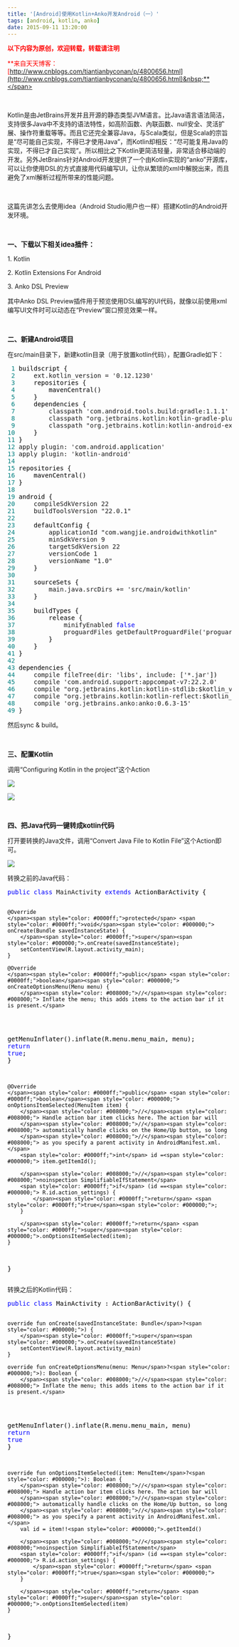 ```yaml
---
title: '[Android]使用Kotlin+Anko开发Android（一）'
tags: [android, kotlin, anko]
date: 2015-09-11 13:20:00
---
```


<span style="color: #ff0000;">**以下内容为原创，欢迎转载，转载请注明**</span>

<span style="color: #ff0000;">**来自天天博客：[http://www.cnblogs.com/tiantianbyconan/p/4800656.html](http://www.cnblogs.com/tiantianbyconan/p/4800656.html)&nbsp;**</span>

&nbsp;

Kotlin是由JetBrains开发并且开源的静态类型JVM语言。比Java语言语法简洁，支持很多Java中不支持的语法特性，如高阶函数、內联函数、null安全、灵活扩展、操作符重载等等。而且它还完全兼容Java，与Scala类似，但是Scala的宗旨是&ldquo;尽可能自己实现，不得已才使用Java&rdquo;，而Kotlin却相反：&ldquo;尽可能复用Java的实现，不得已才自己实现&rdquo;。所以相比之下Kotlin更简洁轻量，非常适合移动端的开发。另外JetBrains针对Android开发提供了一个由Kotlin实现的&ldquo;anko&rdquo;开源库，可以让你使用DSL的方式直接用代码编写UI，让你从繁琐的xml中解脱出来，而且避免了xml解析过程所带来的性能问题。

&nbsp;

这篇先讲怎么去使用idea（Android Studio用户也一样）搭建Kotlin的Android开发环境。

&nbsp;

<span style="font-size: 15px;">**一、下载以下相关idea插件：**</span>

1\. Kotlin

2\. Kotlin Extensions For Android

3\. Anko DSL Preview

其中Anko DSL Preview插件用于预览使用DSL编写的UI代码，就像以前使用xml编写UI文件时可以动态在&ldquo;Preview&rdquo;窗口预览效果一样。

&nbsp;

<span style="font-size: 15px;">**二、新建Android项目**</span>

在src/main目录下，新建kotlin目录（用于放置kotlin代码），配置Gradle如下：

<div class="cnblogs_code">
<pre><span style="color: #008080;"> 1</span> <span style="color: #000000;">buildscript {
</span><span style="color: #008080;"> 2</span>     ext.kotlin_version = '0.12.1230'
<span style="color: #008080;"> 3</span> <span style="color: #000000;">    repositories {
</span><span style="color: #008080;"> 4</span> <span style="color: #000000;">        mavenCentral()
</span><span style="color: #008080;"> 5</span> <span style="color: #000000;">    }
</span><span style="color: #008080;"> 6</span> <span style="color: #000000;">    dependencies {
</span><span style="color: #008080;"> 7</span>         classpath 'com.android.tools.build:gradle:1.1.1'
<span style="color: #008080;"> 8</span>         classpath "org.jetbrains.kotlin:kotlin-gradle-plugin:$kotlin_version"
<span style="color: #008080;"> 9</span>         classpath "org.jetbrains.kotlin:kotlin-android-extensions:$kotlin_version"
<span style="color: #008080;">10</span> <span style="color: #000000;">    }
</span><span style="color: #008080;">11</span> <span style="color: #000000;">}
</span><span style="color: #008080;">12</span> apply plugin: 'com.android.application'
<span style="color: #008080;">13</span> apply plugin: 'kotlin-android'
<span style="color: #008080;">14</span> 
<span style="color: #008080;">15</span> <span style="color: #000000;">repositories {
</span><span style="color: #008080;">16</span> <span style="color: #000000;">    mavenCentral()
</span><span style="color: #008080;">17</span> <span style="color: #000000;">}
</span><span style="color: #008080;">18</span> 
<span style="color: #008080;">19</span> <span style="color: #000000;">android {
</span><span style="color: #008080;">20</span>     compileSdkVersion 22
<span style="color: #008080;">21</span>     buildToolsVersion "22.0.1"
<span style="color: #008080;">22</span> 
<span style="color: #008080;">23</span> <span style="color: #000000;">    defaultConfig {
</span><span style="color: #008080;">24</span>         applicationId "com.wangjie.androidwithkotlin"
<span style="color: #008080;">25</span>         minSdkVersion 9
<span style="color: #008080;">26</span>         targetSdkVersion 22
<span style="color: #008080;">27</span>         versionCode 1
<span style="color: #008080;">28</span>         versionName "1.0"
<span style="color: #008080;">29</span> <span style="color: #000000;">    }
</span><span style="color: #008080;">30</span> 
<span style="color: #008080;">31</span> <span style="color: #000000;">    sourceSets {
</span><span style="color: #008080;">32</span>         main.java.srcDirs += 'src/main/kotlin'
<span style="color: #008080;">33</span> <span style="color: #000000;">    }
</span><span style="color: #008080;">34</span> 
<span style="color: #008080;">35</span> <span style="color: #000000;">    buildTypes {
</span><span style="color: #008080;">36</span> <span style="color: #000000;">        release {
</span><span style="color: #008080;">37</span>             minifyEnabled <span style="color: #0000ff;">false</span>
<span style="color: #008080;">38</span>             proguardFiles getDefaultProguardFile('proguard-android.txt'), 'proguard-rules.pro'
<span style="color: #008080;">39</span> <span style="color: #000000;">        }
</span><span style="color: #008080;">40</span> <span style="color: #000000;">    }
</span><span style="color: #008080;">41</span> <span style="color: #000000;">}
</span><span style="color: #008080;">42</span> 
<span style="color: #008080;">43</span> <span style="color: #000000;">dependencies {
</span><span style="color: #008080;">44</span>     compile fileTree(dir: 'libs', include: ['*.jar'<span style="color: #000000;">])
</span><span style="color: #008080;">45</span>     compile 'com.android.support:appcompat-v7:22.2.0'
<span style="color: #008080;">46</span>     compile "org.jetbrains.kotlin:kotlin-stdlib:$kotlin_version"
<span style="color: #008080;">47</span>     compile "org.jetbrains.kotlin:kotlin-reflect:$kotlin_version"
<span style="color: #008080;">48</span>     compile 'org.jetbrains.anko:anko:0.6.3-15'
<span style="color: #008080;">49</span> }</pre>
</div>

然后sync &amp; build。

&nbsp;

<span style="font-size: 15px;">**三、配置Kotlin**</span>

调用&ldquo;Configuring Kotlin in the project&rdquo;这个Action

![](http://kotlinlang.org/assets/images/tutorials//kotlin-android/configure-kotlin-in-project.png)

![](http://kotlinlang.org/assets/images/tutorials//kotlin-android/configure-kotlin-in-project-details.png)

&nbsp;

<span style="font-size: 15px;">**四、把Java代码一键转成kotlin代码**</span>

打开要转换的Java文件，调用&ldquo;Convert Java File to Kotlin File&rdquo;这个Action即可。

![](http://kotlinlang.org/assets/images/tutorials//kotlin-android/convert-java-to-kotlin.png)

转换之前的Java代码：

<div class="cnblogs_code">
<pre><span style="color: #0000ff;">public</span> <span style="color: #0000ff;">class</span> MainActivity <span style="color: #0000ff;">extends</span><span style="color: #000000;"> ActionBarActivity {

    @Override
    </span><span style="color: #0000ff;">protected</span> <span style="color: #0000ff;">void</span><span style="color: #000000;"> onCreate(Bundle savedInstanceState) {
        </span><span style="color: #0000ff;">super</span><span style="color: #000000;">.onCreate(savedInstanceState);
        setContentView(R.layout.activity_main);
    }

    @Override
    </span><span style="color: #0000ff;">public</span> <span style="color: #0000ff;">boolean</span><span style="color: #000000;"> onCreateOptionsMenu(Menu menu) {
        </span><span style="color: #008000;">//</span><span style="color: #008000;"> Inflate the menu; this adds items to the action bar if it is present.</span>
<span style="color: #000000;">        getMenuInflater().inflate(R.menu.menu_main, menu);
        </span><span style="color: #0000ff;">return</span> <span style="color: #0000ff;">true</span><span style="color: #000000;">;
    }

    @Override
    </span><span style="color: #0000ff;">public</span> <span style="color: #0000ff;">boolean</span><span style="color: #000000;"> onOptionsItemSelected(MenuItem item) {
        </span><span style="color: #008000;">//</span><span style="color: #008000;"> Handle action bar item clicks here. The action bar will
        </span><span style="color: #008000;">//</span><span style="color: #008000;"> automatically handle clicks on the Home/Up button, so long
        </span><span style="color: #008000;">//</span><span style="color: #008000;"> as you specify a parent activity in AndroidManifest.xml.</span>
        <span style="color: #0000ff;">int</span> id =<span style="color: #000000;"> item.getItemId();

        </span><span style="color: #008000;">//</span><span style="color: #008000;">noinspection SimplifiableIfStatement</span>
        <span style="color: #0000ff;">if</span> (id ==<span style="color: #000000;"> R.id.action_settings) {
            </span><span style="color: #0000ff;">return</span> <span style="color: #0000ff;">true</span><span style="color: #000000;">;
        }

        </span><span style="color: #0000ff;">return</span> <span style="color: #0000ff;">super</span><span style="color: #000000;">.onOptionsItemSelected(item);
    }
}</span></pre>
</div>

转换之后的Kotlin代码：

<div class="cnblogs_code">
<pre><span style="color: #0000ff;">public</span> <span style="color: #0000ff;">class</span><span style="color: #000000;"> MainActivity : ActionBarActivity() {

    override fun onCreate(savedInstanceState: Bundle</span>?<span style="color: #000000;">) {
        </span><span style="color: #0000ff;">super</span><span style="color: #000000;">.onCreate(savedInstanceState)
        setContentView(R.layout.activity_main)
    }

    override fun onCreateOptionsMenu(menu: Menu</span>?<span style="color: #000000;">): Boolean {
        </span><span style="color: #008000;">//</span><span style="color: #008000;"> Inflate the menu; this adds items to the action bar if it is present.</span>
<span style="color: #000000;">        getMenuInflater().inflate(R.menu.menu_main, menu)
        </span><span style="color: #0000ff;">return</span> <span style="color: #0000ff;">true</span><span style="color: #000000;">
    }

    override fun onOptionsItemSelected(item: MenuItem</span>?<span style="color: #000000;">): Boolean {
        </span><span style="color: #008000;">//</span><span style="color: #008000;"> Handle action bar item clicks here. The action bar will
        </span><span style="color: #008000;">//</span><span style="color: #008000;"> automatically handle clicks on the Home/Up button, so long
        </span><span style="color: #008000;">//</span><span style="color: #008000;"> as you specify a parent activity in AndroidManifest.xml.</span>
        val id = item!!<span style="color: #000000;">.getItemId()

        </span><span style="color: #008000;">//</span><span style="color: #008000;">noinspection SimplifiableIfStatement</span>
        <span style="color: #0000ff;">if</span> (id ==<span style="color: #000000;"> R.id.action_settings) {
            </span><span style="color: #0000ff;">return</span> <span style="color: #0000ff;">true</span><span style="color: #000000;">
        }

        </span><span style="color: #0000ff;">return</span> <span style="color: #0000ff;">super</span><span style="color: #000000;">.onOptionsItemSelected(item)
    }
}</span></pre>
</div>

&nbsp;

